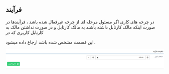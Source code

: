 ﻿## فرآیند

در چرخه های کاری اگر مسئول مرحله ای از چرخه غیرفعال شده باشد ، فرآیندها در صورت اینکه مالک کارتابل داشته باشند به مالک کارتابل و در صورت نداشتن مالک به کارتابل کاربری که در

 این قسمت مشخص شده باشد ارجاع داده میشود.
 
 ![](Process1.jpg)
 
 